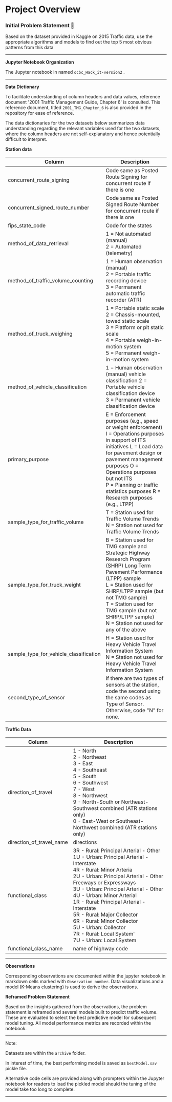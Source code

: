 # Project Overview

### Initial Problem Statement :book:

Based on the dataset provided in Kaggle on 2015 Traffic data, use the appropriate algorithms and models to find out the top 5 most obvious patterns from this data

---

**Jupyter Notebook Organization**

The Jupyter notebook in named `ocbc_Hack_it-version2` . 

----

**Data Dictionary**

To facilitate understanding of column headers and data values, reference document '2001 Traffic Management Guide, Chapter 6' is consulted. This reference document, titled `2001_TMG_Chapter_6` is also provided in the repository for ease of reference.

The data dictionaries for the two datasets below summarizes data understanding regarding the relevant variables used for the two datasets, where the column headers are not self-explanatory and hence potentially difficult to interpret.

**Station data**

| Column                                 | Description                                                  |
| -------------------------------------- | ------------------------------------------------------------ |
| concurrent_route_signing               | Code same as Posted Route Signing for concurrent route if there is one |
| concurrent_signed_route_number         | Code same as Posted Signed Route Number for concurrent route if there is one |
| fips_state_code                        | Code for the states                                          |
| method_of_data_retrieval               | 1 = Not automated (manual)<br />2 = Automated (telemetry)    |
| method_of_traffic_volume_counting      | 1 = Human observation (manual)<br/>2 = Portable traffic recording device<br/>3 = Permanent automatic traffic recorder (ATR) |
| method_of_truck_weighing               | 1 = Portable static scale<br/>2 = Chassis-mounted, towed static scale<br/>3 = Platform or pit static scale<br/>4 = Portable weigh-in-motion system<br/>5 = Permanent weigh-in-motion system |
| method_of_vehicle_classification       | 1 = Human observation (manual) vehicle classification 2 = Portable vehicle classification device<br/>3 = Permanent vehicle classification device |
| primary_purpose                        | E = Enforcement purposes (e.g., speed or weight enforcement)<br/>I = Operations purposes in support of ITS initiatives L = Load data for pavement design or pavement management purposes O = Operations purposes but not ITS<br/>P = Planning or traffic statistics purposes R = Research purposes (e.g., LTPP) |
| sample_type_for_traffic_volume         | T = Station used for Traffic Volume Trends<br/>N = Station not used for Traffic Volume Trends |
| sample_type_for_truck_weight           | B = Station used for TMG sample and Strategic Highway Research Program (SHRP) Long Term Pavement Performance (LTPP) sample<br/>L = Station used for SHRP/LTPP sample (but not TMG sample)<br/>T = Station used for TMG sample (but not SHRP/LTPP sample)<br/>N = Station not used for any of the above |
| sample_type_for_vehicle_classification | H = Station used for Heavy Vehicle Travel Information System<br/>N = Station not used for Heavy Vehicle Travel Information System |
| second_type_of_sensor                  | If there are two types of sensors at the station, code the second using the same codes as Type of Sensor. Otherwise, code "N" for none. |



**Traffic Data**

| Column                   | Description                                                  |
| ------------------------ | ------------------------------------------------------------ |
| direction_of_travel      | 1 - North<br />2 - Northeast<br />3 - East<br />4 - Southeast<br />5 - South<br />6 - Southwest<br />7 - West<br />8 - Northwest<br />9 - North-South or Northeast-Southwest combined (ATR stations only)<br />0 - East-West or Southeast-Northwest combined (ATR stations only) |
| direction_of_travel_name | directions                                                   |
| functional_class         | 3R - Rural: Principal Arterial - Other<br />1U - Urban: Principal Arterial - Interstate<br />4R - Rural: Minor Arteria<br />2U - Urban: Principal Arterial - Other Freeways or Expressways<br />3U -  Urban: Principal Arterial - Other<br />4U - Urban: Minor Arterial<br />1R - Rural: Principal Arterial - Interstate<br />5R - Rural: Major Collector<br />6R - Rural: Minor Collector<br />5U - Urban: Collector<br />7R - Rural: Local System'<br />7U - Urban: Local System |
| functional_class_name    | name of highway code                                         |



____

**Observations**

Corresponding observations are documented within the jupyter notebook in markdown cells marked with `Observation number`. Data visualizations and a model (K-Means clustering) is used to derive the observations.

**Reframed Problem Statement**

Based on the insights gathered from the observations, the problem statement is reframed and several models built to predict traffic volume. These are evaluated to select the best predictive model for subsequent model tuning. All model performance metrics are recorded within the notebook.

------

Note:

Datasets are within the `archive` folder.

In interest of time, the best performing model is saved as `bestModel.sav` pickle file. 

Alternative code cells are provided along with prompters within the Jupyter notebook for readers to load the pickled model should the tuning of the model take too long to complete.

___

